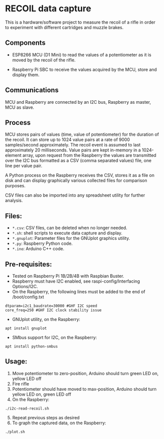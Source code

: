 # RECOIL data capture
This is a hardware/software project to measure the recoil of a rifle in order to experiment with different 
cartridges and muzzle brakes.

## Components

- ESP8266 MCU (D1 Mini) to read the values of a potentiometer as it is moved by the recoil of the rifle.

- Raspberry Pi SBC to receive the values acquired by the MCU, store and display them.

## Communications
MCU and Raspberry are connected by an I2C bus, Raspberry as master, MCU as slave.

## Process
MCU stores pairs of values (time, value of potentiometer) for the duration of the recoil. It can store up to 
1024 value pairs at a rate of 9000 samples/second approximately. The recoil event is assumed to last approximately 20 milliseconds.
Value pairs are kept in-memory in a 1024-element array, upon request from the Raspberry the values are transmitted 
over the I2C bus formatted as a CSV (comma separated values) file, one line per value pair.

A Python process on the Raspberry receives the CSV, stores it as a file on disk and can display graphically 
various collected files for comparison purposes.

CSV files can also be imported into any spreadsheet utility for further analysis.

## Files:

- `*.csv`: CSV files, can be deleted when no longer needed.
- `*.sh`: shell scripts to execute data capture and display.
- `*.gnuplot`: Parameter files for the GNUplot graphics utility.
- `*.py`: Raspberry Python code.
- `*.ino`: Arduino C++ code.

## Pre-requisites:
- Tested on Raspberry Pi 1B/2B/4B with Raspbian Buster.
- Raspberry must have I2C enabled, see raspi-config/Interfacing Options/I2C.
- On the Raspberry, the following lines must be added to the end of /boot/config.txt

```
dtparam=i2c1_baudrate=30000 #GHF I2C speed
core_freq=250 #GHF I2C clock stability issue
```

- GNUplot utility, on the Raspberry:

`
	apt install gnuplot
`
- SMbus support for I2C, on the Raspberry:

`
	apt install python-smbus
`

## Usage:
1. Move potentiometer to zero-position, Arduino should turn green LED on, yellow LED off
2. Fire rifle
3. Potentiometer should have moved to max-position, Arduino should turn yellow LED on, green LED off
4. On the Raspberry:

`
	./i2c-read-recoil.sh
`

5. Repeat previous steps as desired
6. To graph the captured data, on the Raspberry:

`
	./plot.sh
`

